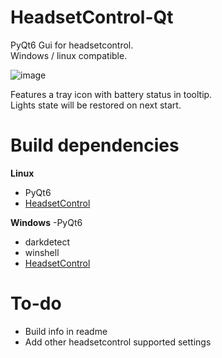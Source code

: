 # HeadsetControl-Qt
PyQt6 Gui for headsetcontrol.<br/>
Windows / linux compatible.

![image](https://github.com/Odizinne/HeadsetControl-Qt/assets/102679854/7eed05c3-6dad-483f-839d-d10568e7c0a1)

Features a tray icon with battery status in tooltip.<br/>
Lights state will be restored on next start.

# Build dependencies

**Linux**
- PyQt6
- [HeadsetControl](https://github.com/Sapd/HeadsetControl)

**Windows**
-PyQt6
- darkdetect
- winshell
- [HeadsetControl](https://github.com/Sapd/HeadsetControl)

# To-do
- Build info in readme
- Add other headsetcontrol supported settings
